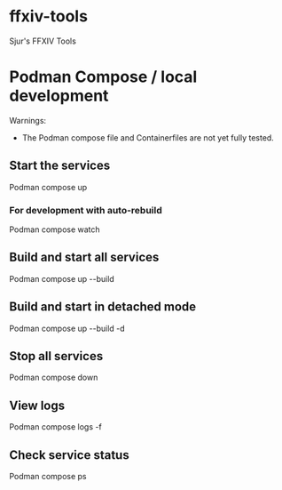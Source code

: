# ffxiv-tools

Sjur's FFXIV Tools

# Podman Compose / local development

Warnings:

- The Podman compose file and Containerfiles are not yet fully tested.

## Start the services

Podman compose up

### For development with auto-rebuild

Podman compose watch

## Build and start all services

Podman compose up --build

## Build and start in detached mode

Podman compose up --build -d

## Stop all services

Podman compose down

## View logs

Podman compose logs -f

## Check service status

Podman compose ps
